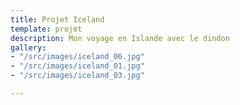 ```yaml
---
title: Projet Iceland
template: projet
description: Mon voyage en Islande avec le dindon
gallery:
- "/src/images/iceland_06.jpg"
- "/src/images/iceland_01.jpg"
- "/src/images/iceland_03.jpg"

---
```

